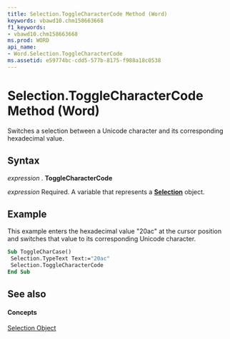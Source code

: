 ```yaml
---
title: Selection.ToggleCharacterCode Method (Word)
keywords: vbawd10.chm158663668
f1_keywords:
- vbawd10.chm158663668
ms.prod: WORD
api_name:
- Word.Selection.ToggleCharacterCode
ms.assetid: e59774bc-cdd5-577b-8175-f988a18c0538
---
```



# Selection.ToggleCharacterCode Method (Word)

Switches a selection between a Unicode character and its corresponding hexadecimal value.


## Syntax

 _expression_ . **ToggleCharacterCode**

 _expression_ Required. A variable that represents a **[Selection](selection-object-word.md)** object.


## Example

This example enters the hexadecimal value "20ac" at the cursor position and switches that value to its corresponding Unicode character.


```vb
Sub ToggleCharCase() 
 Selection.TypeText Text:="20ac" 
 Selection.ToggleCharacterCode 
End Sub
```


## See also


#### Concepts


[Selection Object](selection-object-word.md)

